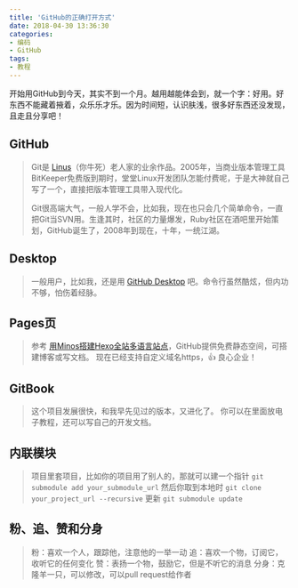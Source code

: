 ```yaml
---
title: 'GitHub的正确打开方式'
date: 2018-04-30 13:36:30
categories:
- 编码
- GitHub
tags:
- 教程
---
```

开始用GitHub到今天，其实不到一个月。越用越能体会到，就一个字：好用。好东西不能藏着掖着，众乐乐才乐。因为时间短，认识肤浅，很多好东西还没发现，且走且分享吧！

<!--more-->

## GitHub
> Git是 [Linus](https://zh.wikipedia.org/wiki/%E6%9E%97%E7%BA%B3%E6%96%AF%C2%B7%E6%89%98%E7%93%A6%E5%85%B9)（你牛死）老人家的业余作品。2005年，当商业版本管理工具BitKeeper免费版到期时，堂堂Linux开发团队怎能付费呢，于是大神就自己写了一个，直接把版本管理工具带入现代化。
> 
> Git很高端大气，一般人学不会，比如我，现在也只会几个简单命令，一直把Git当SVN用。生逢其时，社区的力量爆发，Ruby社区在酒吧里开始策划，GitHub诞生了，2008年到现在，十年，一统江湖。

## Desktop
> 一般用户，比如我，还是用 [GitHub Desktop](https://desktop.github.com/) 吧。命令行虽然酷炫，但内功不够，怕伤着经脉。

## Pages页
> 参考 [用Minos搭建Hexo全站多语言站点](/zh/hexo-minos-multi-language/)，GitHub提供免费静态空间，可搭建博客或写文档。
现在已经支持自定义域名https，👍
良心企业！

## GitBook
> 这个项目发展很快，和我早先见过的版本，又进化了。
你可以在里面放电子教程，还可以写自己的开发文档。

## 内联模块
> 项目里套项目，比如你的项目用了别人的，那就可以建一个指针
> `git submodule add your_submodule_url`
> 然后你取到本地时
> `git clone your_project_url --recursive`
> 更新
> `git submodule update`

## 粉、追、赞和分身
> 粉：喜欢一个人，跟踪他，注意他的一举一动
> 追：喜欢一个物，订阅它，收听它的任何变化
> 赞：表扬一个物，鼓励它，但是不听它的消息
> 分身：克隆羊一只，可以修改，可以pull request给作者